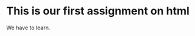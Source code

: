 <!DOCTYPE html>
<html>
<head>
<title>ASSIGNMENT</title>
</head>
<body>

<h1>This is our first assignment on html</h1>
<p>We have to learn.</p>

</body>
</html>
